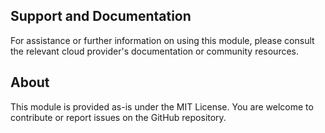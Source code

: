 ## Support and Documentation
For assistance or further information on using this module, please consult the relevant cloud provider's documentation or community resources.

## About
This module is provided as-is under the MIT License. You are welcome to contribute or report issues on the GitHub repository.

